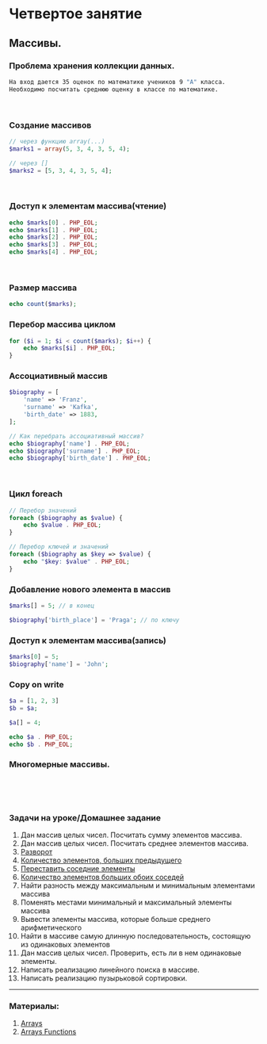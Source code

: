 # Четвертое занятие


## Массивы.

### Проблема хранения коллекции данных.
```bash
На вход дается 35 оценок по математике учеников 9 "A" класса. 
Необходимо посчитать среднюю оценку в классе по математике.
```
<br />

### Создание массивов
```php
// через функцию array(...)
$marks1 = array(5, 3, 4, 3, 5, 4);

// через []
$marks2 = [5, 3, 4, 3, 5, 4];
```
<br />

### Доступ к элементам массива(чтение)
```php
echo $marks[0] . PHP_EOL;
echo $marks[1] . PHP_EOL;
echo $marks[2] . PHP_EOL;
echo $marks[3] . PHP_EOL;
echo $marks[4] . PHP_EOL;
```

<br />

### Размер массива
```php
echo count($marks);
```

### Перебор массива циклом
```php
for ($i = 1; $i < count($marks); $i++) {
    echo $marks[$i] . PHP_EOL;
}
```

### Ассоциативный массив
```php
$biography = [
    'name' => 'Franz',
    'surname' => 'Kafka',
    'birth_date' => 1883,
];

// Как перебрать ассоциативный массив?
echo $biography['name'] . PHP_EOL;
echo $biography['surname'] . PHP_EOL;
echo $biography['birth_date'] . PHP_EOL;
```

<br />

### Цикл foreach
```php
// Перебор значений
foreach ($biography as $value) {
    echo $value . PHP_EOL;
}

// Перебор ключей и значений
foreach ($biography as $key => $value) {
    echo "$key: $value" . PHP_EOL;
}
```

### Добавление нового элемента в массив
```php
$marks[] = 5; // в конец

$biography['birth_place'] = 'Praga'; // по ключу
```


### Доступ к элементам массива(запись)
```php
$marks[0] = 5;
$biography['name'] = 'John';
```

### Copy on write
```php
$a = [1, 2, 3]
$b = $a;

$a[] = 4;

echo $a . PHP_EOL;
echo $b . PHP_EOL;
```

### Многомерные массивы.
```php
```

<br />
<br />

### Задачи на уроке/Домашнее задание
1. Дан массив целых чисел. Посчитать сумму элементов массива.
2. Дан массив целых чисел. Посчитать среднее элементов массива.
3. [Разворот](https://acmp.ru/asp/do/index.asp?main=topic&id_course=2&id_section=10&id_topic=4)
4. [Количество элементов, больших предыдущего](https://informatics.msk.ru/mod/statements/view.php?id=208&chapterid=66#1)
5. [Переставить соседние элементы](https://informatics.msk.ru/mod/statements/view.php?id=208&chapterid=70#1)
6. [Количество элементов больших обоих соседей](https://informatics.msk.ru/mod/statements/view.php?id=208&chapterid=68#1)
7. Найти разность между максимальным и минимальным элементами массива
8. Поменять местами минимальный и максимальный элементы массива
9. Вывести элементы массива, которые больше среднего арифметического
10. Найти в массиве самую длинную последовательность, состоящую из одинаковых элементов
11. Дан массив целых чисел. Проверить, есть ли в нем одинаковые элементы.
12. Написать реализацию линейного поиска в массиве.
13. Написать реализацию пузырьковой сортировки.
---



### Материалы:
1. [Arrays](https://www.php.net/manual/en/language.types.array.php)
2. [Arrays Functions](https://www.php.net/manual/en/ref.array.php)
